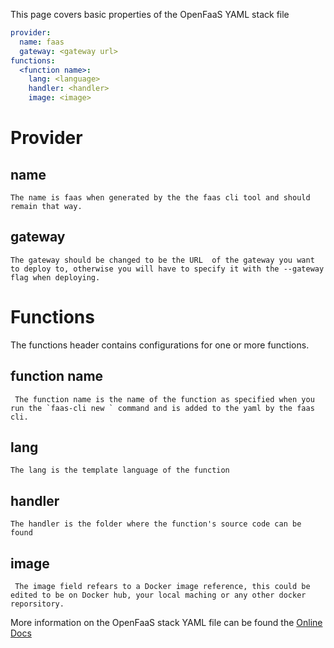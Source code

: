 This page covers basic properties of the OpenFaaS YAML stack file 
``` yaml
provider:
  name: faas
  gateway: <gateway url>
functions:
  <function name>:
    lang: <language>
    handler: <handler>
    image: <image>
```

# Provider
   ## name 
    The name is faas when generated by the the faas cli tool and should remain that way.

 ## gateway
    The gateway should be changed to be the URL  of the gateway you want to deploy to, otherwise you will have to specify it with the --gateway flag when deploying.

# Functions
The functions header contains configurations for one or more functions.

## function name
     The function name is the name of the function as specified when you run the `faas-cli new ` command and is added to the yaml by the faas cli.
## lang
    The lang is the template language of the function

## handler 
    The handler is the folder where the function's source code can be found

## image 
     The image field refears to a Docker image reference, this could be edited to be on Docker hub, your local maching or any other docker reporsitory.

More information on the OpenFaaS stack YAML file can be found the [Online Docs](https://docs.openfaas.com/reference/yaml/)